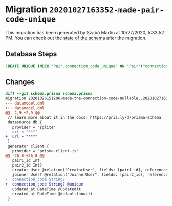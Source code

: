 # Migration `20201027163352-made-pair-code-unique`

This migration has been generated by Szabó Martin at 10/27/2020, 5:33:52 PM.
You can check out the [state of the schema](./schema.prisma) after the migration.

## Database Steps

```sql
CREATE UNIQUE INDEX "Pair.connection_code_unique" ON "Pair"("connection_code")
```

## Changes

```diff
diff --git schema.prisma schema.prisma
migration 20201026151206-made-the-connection-code-nullable..20201027163352-made-pair-code-unique
--- datamodel.dml
+++ datamodel.dml
@@ -2,9 +2,9 @@
 // learn more about it in the docs: https://pris.ly/d/prisma-schema
 datasource db {
   provider = "sqlite"
-  url = "***"
+  url = "***"
 }
 generator client {
   provider = "prisma-client-js"
@@ -26,8 +26,8 @@
   pair1_id Int
   pair2_id Int?
   creator User @relation("CreatorUser", fields: [pair1_id], references: [id])
   joinner User? @relation("JoinnerUser", fields: [pair2_id], references: [id])
-  connection_code String?
+  connection_code String? @unique
   updated_at DateTime @updatedAt
   created_at DateTime @default(now())
 }
```


